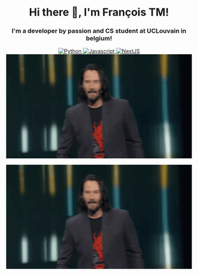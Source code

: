 <h1 align="center">
<br>
  Hi there 👋, I'm François TM!
  <br>
</h1>
<h3 align="center">
  I'm a developer by passion and CS student at UCLouvain in belgium!
 </h3>

<p align="center">
  <a href="#">
    <img src="https://img.shields.io/badge/Python-blue.svg?style=flat-square>" alt="Python">
  </a>
  <a href="#">
    <img src="https://img.shields.io/badge/JavaScript-yellow.svg?style=flat-square>" alt="Javascript">
  </a>
  <a href="#">
    <img src="https://img.shields.io/badge/NextJS-black.svg?style=flat-square" alt="NextJS">
  </a>
  <img style="img: center" src="https://github.com/francoistm/francoistm/blob/main/checkthisout.gif"/>
</p>
<div align="center">
  <img style="img: center" src="https://github.com/francoistm/francoistm/blob/main/checkthisout.gif"/>
</div>

